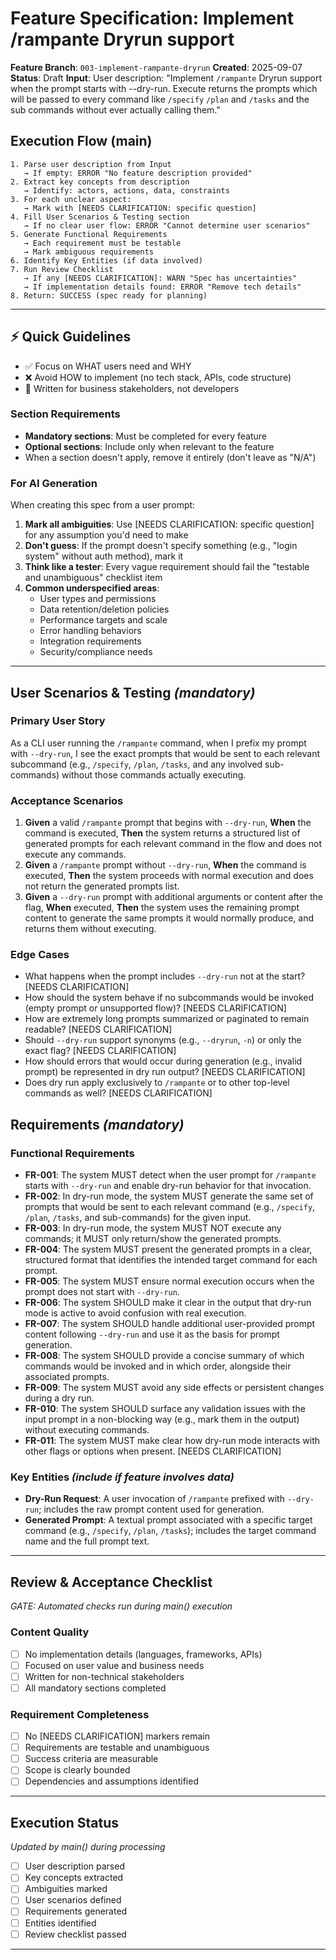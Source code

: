 # Feature Specification: Implement /rampante Dryrun support

**Feature Branch**: `003-implement-rampante-dryrun`
**Created**: 2025-09-07
**Status**: Draft
**Input**: User description: "Implement `/rampante` Dryrun support when the prompt starts with --dry-run. Execute returns the prompts which will be passed to every command like `/specify` `/plan` and `/tasks` and the sub commands without ever actually calling them."

## Execution Flow (main)

```
1. Parse user description from Input
   → If empty: ERROR "No feature description provided"
2. Extract key concepts from description
   → Identify: actors, actions, data, constraints
3. For each unclear aspect:
   → Mark with [NEEDS CLARIFICATION: specific question]
4. Fill User Scenarios & Testing section
   → If no clear user flow: ERROR "Cannot determine user scenarios"
5. Generate Functional Requirements
   → Each requirement must be testable
   → Mark ambiguous requirements
6. Identify Key Entities (if data involved)
7. Run Review Checklist
   → If any [NEEDS CLARIFICATION]: WARN "Spec has uncertainties"
   → If implementation details found: ERROR "Remove tech details"
8. Return: SUCCESS (spec ready for planning)
```

---

## ⚡ Quick Guidelines

- ✅ Focus on WHAT users need and WHY
- ❌ Avoid HOW to implement (no tech stack, APIs, code structure)
- 👥 Written for business stakeholders, not developers

### Section Requirements

- **Mandatory sections**: Must be completed for every feature
- **Optional sections**: Include only when relevant to the feature
- When a section doesn't apply, remove it entirely (don't leave as "N/A")

### For AI Generation

When creating this spec from a user prompt:

1. **Mark all ambiguities**: Use [NEEDS CLARIFICATION: specific question] for any assumption you'd need to make
2. **Don't guess**: If the prompt doesn't specify something (e.g., "login system" without auth method), mark it
3. **Think like a tester**: Every vague requirement should fail the "testable and unambiguous" checklist item
4. **Common underspecified areas**:
   - User types and permissions
   - Data retention/deletion policies
   - Performance targets and scale
   - Error handling behaviors
   - Integration requirements
   - Security/compliance needs

---

## User Scenarios & Testing _(mandatory)_

### Primary User Story

As a CLI user running the `/rampante` command, when I prefix my prompt with `--dry-run`, I see the exact prompts that would be sent to each relevant subcommand (e.g., `/specify`, `/plan`, `/tasks`, and any involved sub-commands) without those commands actually executing.

### Acceptance Scenarios

1. **Given** a valid `/rampante` prompt that begins with `--dry-run`, **When** the command is executed, **Then** the system returns a structured list of generated prompts for each relevant command in the flow and does not execute any commands.
2. **Given** a `/rampante` prompt without `--dry-run`, **When** the command is executed, **Then** the system proceeds with normal execution and does not return the generated prompts list.
3. **Given** a `--dry-run` prompt with additional arguments or content after the flag, **When** executed, **Then** the system uses the remaining prompt content to generate the same prompts it would normally produce, and returns them without executing.

### Edge Cases

- What happens when the prompt includes `--dry-run` not at the start? [NEEDS CLARIFICATION]
- How should the system behave if no subcommands would be invoked (empty prompt or unsupported flow)? [NEEDS CLARIFICATION]
- How are extremely long prompts summarized or paginated to remain readable? [NEEDS CLARIFICATION]
- Should `--dry-run` support synonyms (e.g., `--dryrun`, `-n`) or only the exact flag? [NEEDS CLARIFICATION]
- How should errors that would occur during generation (e.g., invalid prompt) be represented in dry run output? [NEEDS CLARIFICATION]
- Does dry run apply exclusively to `/rampante` or to other top-level commands as well? [NEEDS CLARIFICATION]

## Requirements _(mandatory)_

### Functional Requirements

- **FR-001**: The system MUST detect when the user prompt for `/rampante` starts with `--dry-run` and enable dry-run behavior for that invocation.
- **FR-002**: In dry-run mode, the system MUST generate the same set of prompts that would be sent to each relevant command (e.g., `/specify`, `/plan`, `/tasks`, and sub-commands) for the given input.
- **FR-003**: In dry-run mode, the system MUST NOT execute any commands; it MUST only return/show the generated prompts.
- **FR-004**: The system MUST present the generated prompts in a clear, structured format that identifies the intended target command for each prompt.
- **FR-005**: The system MUST ensure normal execution occurs when the prompt does not start with `--dry-run`.
- **FR-006**: The system SHOULD make it clear in the output that dry-run mode is active to avoid confusion with real execution.
- **FR-007**: The system SHOULD handle additional user-provided prompt content following `--dry-run` and use it as the basis for prompt generation.
- **FR-008**: The system SHOULD provide a concise summary of which commands would be invoked and in which order, alongside their associated prompts.
- **FR-009**: The system MUST avoid any side effects or persistent changes during a dry run.
- **FR-010**: The system SHOULD surface any validation issues with the input prompt in a non-blocking way (e.g., mark them in the output) without executing commands.
- **FR-011**: The system MUST make clear how dry-run mode interacts with other flags or options when present. [NEEDS CLARIFICATION]

### Key Entities _(include if feature involves data)_

- **Dry-Run Request**: A user invocation of `/rampante` prefixed with `--dry-run`; includes the raw prompt content used for generation.
- **Generated Prompt**: A textual prompt associated with a specific target command (e.g., `/specify`, `/plan`, `/tasks`); includes the target command name and the full prompt text.

---

## Review & Acceptance Checklist

_GATE: Automated checks run during main() execution_

### Content Quality

- [ ] No implementation details (languages, frameworks, APIs)
- [ ] Focused on user value and business needs
- [ ] Written for non-technical stakeholders
- [ ] All mandatory sections completed

### Requirement Completeness

- [ ] No [NEEDS CLARIFICATION] markers remain
- [ ] Requirements are testable and unambiguous
- [ ] Success criteria are measurable
- [ ] Scope is clearly bounded
- [ ] Dependencies and assumptions identified

---

## Execution Status

_Updated by main() during processing_

- [ ] User description parsed
- [ ] Key concepts extracted
- [ ] Ambiguities marked
- [ ] User scenarios defined
- [ ] Requirements generated
- [ ] Entities identified
- [ ] Review checklist passed

---
